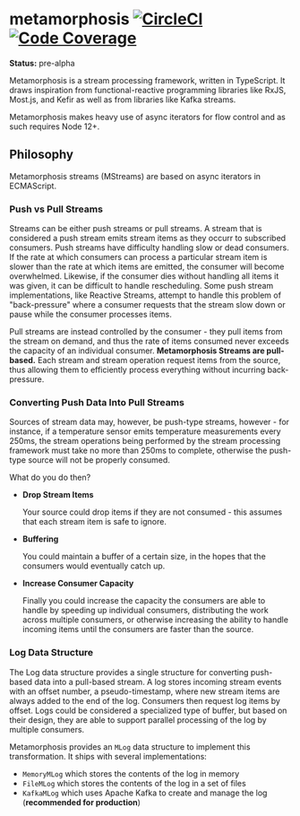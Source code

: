 # metamorphosis [![CircleCI](https://circleci.com/gh/jacobwgillespie/metamorphosis.svg?style=shield)](https://circleci.com/gh/jacobwgillespie/metamorphosis) [![Code Coverage](https://img.shields.io/codecov/c/github/jacobwgillespie/metamorphosis.svg)](https://codecov.io/gh/jacobwgillespie/metamorphosis)

**Status:** pre-alpha

Metamorphosis is a stream processing framework, written in TypeScript. It draws inspiration from functional-reactive programming libraries like RxJS, Most.js, and Kefir as well as from libraries like Kafka streams.

Metamorphosis makes heavy use of async iterators for flow control and as such requires Node 12+.

## Philosophy

Metamorphosis streams (MStreams) are based on async iterators in ECMAScript.

### Push vs Pull Streams

Streams can be either push streams or pull streams. A stream that is considered a push stream emits stream items as they occurr to subscribed consumers. Push streams have difficulty handling slow or dead consumers. If the rate at which consumers can process a particular stream item is slower than the rate at which items are emitted, the consumer will become overwhelmed. Likewise, if the consumer dies without handling all items it was given, it can be difficult to handle rescheduling. Some push stream implementations, like Reactive Streams, attempt to handle this problem of "back-pressure" where a consumer requests that the stream slow down or pause while the consumer processes items.

Pull streams are instead controlled by the consumer - they pull items from the stream on demand, and thus the rate of items consumed never exceeds the capacity of an individual consumer. **Metamorphosis Streams are pull-based.** Each stream and stream operation request items from the source, thus allowing them to efficiently process everything without incurring back-pressure.

### Converting Push Data Into Pull Streams

Sources of stream data may, however, be push-type streams, however - for instance, if a temperature sensor emits temperature measurements every 250ms, the stream operations being performed by the stream processing framework must take no more than 250ms to complete, otherwise the push-type source will not be properly consumed.

What do you do then?

- **Drop Stream Items**

  Your source could drop items if they are not consumed - this assumes that each stream item is safe to ignore.

- **Buffering**

  You could maintain a buffer of a certain size, in the hopes that the consumers would eventually catch up.

- **Increase Consumer Capacity**

  Finally you could increase the capacity the consumers are able to handle by speeding up individual consumers, distributing the work across multiple consumers, or otherwise increasing the ability to handle incoming items until the consumers are faster than the source.

### Log Data Structure

The Log data structure provides a single structure for converting push-based data into a pull-based stream. A log stores incoming stream events with an offset number, a pseudo-timestamp, where new stream items are always added to the end of the log. Consumers then request log items by offset. Logs could be considered a specialized type of buffer, but based on their design, they are able to support parallel processing of the log by multiple consumers.

Metamorphosis provides an `MLog` data structure to implement this transformation. It ships with several implementations:

- `MemoryMLog` which stores the contents of the log in memory
- `FileMLog` which stores the contents of the log in a set of files
- `KafkaMLog` which uses Apache Kafka to create and manage the log (**recommended for production**)
